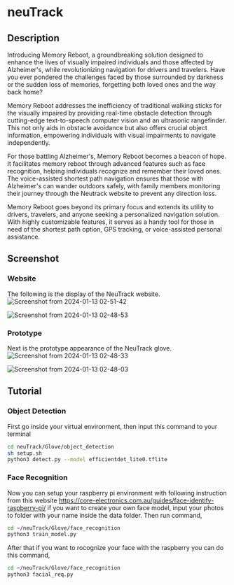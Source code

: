 # neuTrack

## Description
Introducing Memory Reboot, a groundbreaking solution designed to enhance the lives of visually impaired individuals and those affected by Alzheimer's, while revolutionizing navigation for drivers and travelers. Have you ever pondered the challenges faced by those surrounded by darkness or the sudden loss of memories, forgetting both loved ones and the way back home?

Memory Reboot addresses the inefficiency of traditional walking sticks for the visually impaired by providing real-time obstacle detection through cutting-edge text-to-speech computer vision and an ultrasonic rangefinder. This not only aids in obstacle avoidance but also offers crucial object information, empowering individuals with visual impairments to navigate independently.

For those battling Alzheimer's, Memory Reboot becomes a beacon of hope. It facilitates memory reboot through advanced features such as face recognition, helping individuals recognize and remember their loved ones. The voice-assisted shortest path navigation ensures that those with Alzheimer's can wander outdoors safely, with family members monitoring their journey through the Neutrack website to prevent any direction loss.

Memory Reboot goes beyond its primary focus and extends its utility to drivers, travelers, and anyone seeking a personalized navigation solution. With highly customizable features, it serves as a handy tool for those in need of the shortest path option, GPS tracking, or voice-assisted personal assistance.

## Screenshot
### Website
The following is the display of the NeuTrack website.
![Screenshot from 2024-01-13 02-51-42](https://github.com/Sirund/neuTrack/assets/120204570/379bb58e-f936-490b-b0bd-43306477c308)

![Screenshot from 2024-01-13 02-48-53](https://github.com/Sirund/neuTrack/assets/120204570/9e4bc672-356c-4836-9f58-7540ae1f04ad)

### Prototype
Next is the prototype appearance of the NeuTrack glove.
![Screenshot from 2024-01-13 02-48-33](https://github.com/Sirund/neuTrack/assets/120204570/83dabb0e-111b-40d1-a033-f8f6f3103377)

![Screenshot from 2024-01-13 02-48-03](https://github.com/Sirund/neuTrack/assets/120204570/07b1559f-8b33-4b45-a2ff-ebea081bb8fa)

## Tutorial
### Object Detection
First go inside your virtual environment, then input this command to your terminal
```bash
cd neuTrack/Glove/object_detection
sh setup.sh
python3 detect.py --model efficientdet_lite0.tflite
```

### Face Recognition
Now you can setup your raspberry pi environment with following instruction from this website https://core-electronics.com.au/guides/face-identify-raspberry-pi/
if you want to create your own face model, input your photos to folder with your name inside the data folder. Then run command,
```bash
cd ~/neuTrack/Glove/face_recognition
python3 train_model.py
```
After that if you want to rocognize your face with the raspberry you can do this command,
```bash
cd ~/neuTrack/Glove/face_recognition
python3 facial_req.py
```
